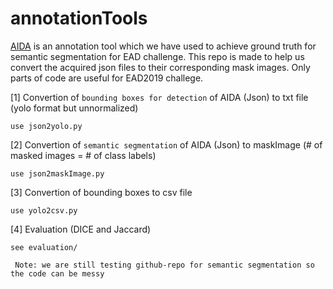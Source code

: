 # annotationTools

[AIDA](https://github.com/alanaberdeen/AIDA) is an annotation tool which we have used to achieve ground truth for semantic segmentation for EAD challenge. This repo is made to help us convert the acquired json files to their corresponding mask images. Only parts of code are useful for EAD2019 challege.


[1] Convertion of ``bounding boxes for detection`` of AIDA (Json) to txt file (yolo format but unnormalized)

    use json2yolo.py

[2] Convertion of ``semantic segmentation`` of AIDA (Json) to maskImage (# of masked images = # of class labels)

    use json2maskImage.py

[3] Convertion of bounding boxes to csv file

    use yolo2csv.py
    
[4] Evaluation (DICE and Jaccard)

    see evaluation/ 



  `` Note: we are still testing github-repo for semantic segmentation so the code can be messy``
